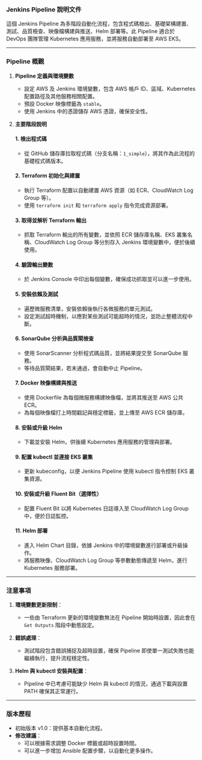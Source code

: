 ### Jenkins Pipeline 說明文件

這個 Jenkins Pipeline 為多階段自動化流程，包含程式碼檢出、基礎架構建置、測試、品質檢查、映像檔構建與推送、Helm 部署等。此 Pipeline 適合於 DevOps 團隊管理 Kubernetes 應用服務，並將服務自動部署至 AWS EKS。

---

### Pipeline 概觀

1. **Pipeline 定義與環境變數**
   - 設定 AWS 及 Jenkins 環境變數，包含 AWS 帳戶 ID、區域、Kubernetes 配置路徑及其他服務相關配置。
   - 預設 Docker 映像標籤為 `stable`。
   - 使用 Jenkins 中的憑證儲存 AWS 憑證，確保安全性。

2. **主要階段說明**

   #### 1. 檢出程式碼
   - 從 GitHub 儲存庫拉取程式碼（分支名稱：`1_simple`），將其作為此流程的基礎程式碼版本。

   #### 2. Terraform 初始化與建置
   - 執行 Terraform 配置以自動建置 AWS 資源（如 ECR、CloudWatch Log Group 等）。
   - 使用 `terraform init` 和 `terraform apply` 指令完成資源部署。

   #### 3. 取得並解析 Terraform 輸出
   - 抓取 Terraform 輸出的所有變數，並依照 ECR 儲存庫名稱、EKS 叢集名稱、CloudWatch Log Group 等分別存入 Jenkins 環境變數中，便於後續使用。

   #### 4. 驗證輸出變數
   - 於 Jenkins Console 中印出每個變數，確保成功抓取並可以進一步使用。

   #### 5. 安裝依賴及測試
   - 遍歷微服務清單，安裝依賴後執行各微服務的單元測試。
   - 設定測試超時機制，以應對某些測試可能超時的情況，並防止整體流程中斷。

   #### 6. SonarQube 分析與品質閘檢查
   - 使用 SonarScanner 分析程式碼品質，並將結果提交至 SonarQube 服務。
   - 等待品質閘結果，若未通過，會自動中止 Pipeline。

   #### 7. Docker 映像構建與推送
   - 使用 Dockerfile 為每個微服務構建映像檔，並將其推送至 AWS 公共 ECR。
   - 為每個映像檔打上時間戳記與穩定標籤，並上傳至 AWS ECR 儲存庫。

   #### 8. 安裝或升級 Helm
   - 下載並安裝 Helm，供後續 Kubernetes 應用服務的管理與部署。

   #### 9. 配置 kubectl 並連接 EKS 叢集
   - 更新 kubeconfig，以便 Jenkins Pipeline 使用 kubectl 指令控制 EKS 叢集資源。

   #### 10. 安裝或升級 Fluent Bit（選擇性）
   - 配置 Fluent Bit 以將 Kubernetes 日誌導入至 CloudWatch Log Group 中，便於日誌監控。

   #### 11. Helm 部署
   - 進入 Helm Chart 目錄，依據 Jenkins 中的環境變數進行部署或升級操作。
   - 將服務映像、CloudWatch Log Group 等參數動態傳遞至 Helm，進行 Kubernetes 服務部署。

---

### 注意事項

1. **環境變數更新限制**：
   - 一些由 Terraform 更新的環境變數無法在 Pipeline 開始時設置，因此會在 `Get Outputs` 階段中動態設定。

2. **錯誤處理**：
   - 測試階段包含錯誤捕捉及超時設置，確保 Pipeline 即使單一測試失敗也能繼續執行，提升流程穩定性。

3. **Helm 與 kubectl 安裝與配置**：
   - Pipeline 中已考慮可能缺少 Helm 與 kubectl 的情況，通過下載與設置 PATH 確保其正常運行。

---

### 版本歷程
- 初始版本 v1.0：提供基本自動化流程。
- **修改建議**：
   - 可以根據需求調整 Docker 標籤或超時設置時間。
   - 可以進一步增加 Ansible 配置步驟，以自動化更多操作。